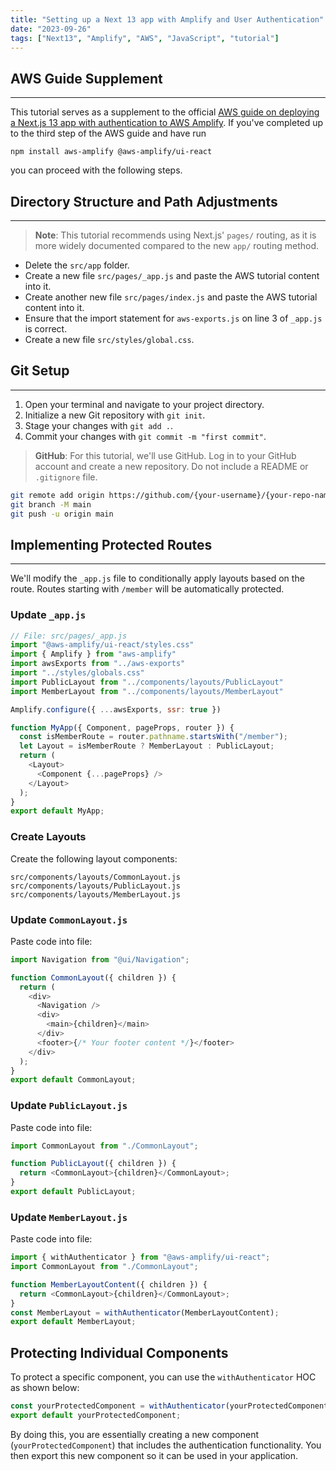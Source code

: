 ```yaml
---
title: "Setting up a Next 13 app with Amplify and User Authentication"
date: "2023-09-26"
tags: ["Next13", "Amplify", "AWS", "JavaScript", "tutorial"]
---
```

## AWS Guide Supplement
---
This tutorial serves as a supplement to the official [AWS guide on deploying a Next.js 13 app with authentication to AWS Amplify](https://aws.amazon.com/blogs/mobile/deploy-a-next-js-13-app-with-authentication-to-aws-amplify/). If you've completed up to the third step of the AWS guide and have run 
```
npm install aws-amplify @aws-amplify/ui-react
```
you can proceed with the following steps.

## Directory Structure and Path Adjustments
---
> **Note**: This tutorial recommends using Next.js' `pages/` routing, as it is more widely documented compared to the new `app/` routing method.
- Delete the `src/app` folder.
- Create a new file `src/pages/_app.js` and paste the AWS tutorial content into it.
- Create another new file `src/pages/index.js` and paste the AWS tutorial content into it.
- Ensure that the import statement for `aws-exports.js` on line 3 of `_app.js` is correct.
- Create a new file `src/styles/global.css`.

## Git Setup
---
1. Open your terminal and navigate to your project directory.
2. Initialize a new Git repository with `git init`.
3. Stage your changes with `git add .`.
4. Commit your changes with `git commit -m "first commit"`.

> **GitHub**: For this tutorial, we'll use GitHub. Log in to your GitHub account and create a new repository. Do not include a README or `.gitignore` file.

```bash
git remote add origin https://github.com/{your-username}/{your-repo-name}.git
git branch -M main
git push -u origin main
```

## Implementing Protected Routes
---
We'll modify the `_app.js` file to conditionally apply layouts based on the route. Routes starting with `/member` will be automatically protected.

### Update `_app.js`
```javascript
// File: src/pages/_app.js
import "@aws-amplify/ui-react/styles.css"
import { Amplify } from "aws-amplify"
import awsExports from "../aws-exports"
import "../styles/globals.css"
import PublicLayout from "../components/layouts/PublicLayout"
import MemberLayout from "../components/layouts/MemberLayout"

Amplify.configure({ ...awsExports, ssr: true })

function MyApp({ Component, pageProps, router }) {
  const isMemberRoute = router.pathname.startsWith("/member");
  let Layout = isMemberRoute ? MemberLayout : PublicLayout;
  return (
    <Layout>
      <Component {...pageProps} />
    </Layout>
  );
}
export default MyApp;
```

### Create Layouts
Create the following layout components:
```
src/components/layouts/CommonLayout.js
src/components/layouts/PublicLayout.js
src/components/layouts/MemberLayout.js
```
### Update `CommonLayout.js`
Paste code into file:

```javascript
import Navigation from "@ui/Navigation";

function CommonLayout({ children }) {
  return (
    <div>
      <Navigation />
      <div>
        <main>{children}</main>
      </div>
      <footer>{/* Your footer content */}</footer>
    </div>
  );
}
export default CommonLayout;
```

### Update `PublicLayout.js`
Paste code into file:
```javascript
import CommonLayout from "./CommonLayout";

function PublicLayout({ children }) {
  return <CommonLayout>{children}</CommonLayout>;
}
export default PublicLayout;
```

### Update `MemberLayout.js`
Paste code into file:

```javascript
import { withAuthenticator } from "@aws-amplify/ui-react";
import CommonLayout from "./CommonLayout";

function MemberLayoutContent({ children }) {
  return <CommonLayout>{children}</CommonLayout>;
}
const MemberLayout = withAuthenticator(MemberLayoutContent);
export default MemberLayout;
```

## Protecting Individual Components
To protect a specific component, you can use the `withAuthenticator` HOC as shown below:

```javascript
const yourProtectedComponent = withAuthenticator(yourProtectedComponentContent);
export default yourProtectedComponent;
```

By doing this, you are essentially creating a new component (`yourProtectedComponent`) that includes the authentication functionality. You then export this new component so it can be used in your application.
